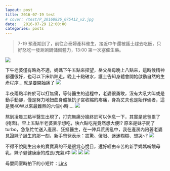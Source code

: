 ```yaml
---
layout: post
title: 2016-07-19 test
# cover: /test/P_20160826_075412_v2.jpg
date:   2016-07-29 12:00:00
categories: posts
---
```

> 7-19 預產期到了，前往合泰婦產科催生，接近中午還被護士趕去吃飯，只好怒吃一發涮涮鍋儲備體力，13:00 第一次塞催生藥。  
<img src="/images/2016-07-29-noteOfLife-family/g1.jpg">

下午老婆僅有略為不適，媽媽下午五點來探望，岳父岳母晚上八點來，這時候精神都還很好，也可以下床趴趴走。晚上十點破水，護士告知身體會開始啟動自然的生產程序....就是要開始痛了
<img src="/images/2016-07-29-noteOfLife-family/g2.jpg">

半夜兩點半終於可以打無痛，等待醫生的過程中，老婆很勇敢，沒有大吼大叫或是動手動腳，僅是努力地扭曲身體抵抗子宮收縮的疼痛，身為丈夫也是始作俑者，這是我40W以來最難熬的六個小時....
<img src="/images/2016-07-29-noteOfLife-family/g3.jpg">

熬到凌晨三點半醫生出現了，打完無痛分娩終於可以休息一下，其實是爸爸累了(掩面)。早上五點半老婆表示想吃，快六點吃完竟然想大便!?
原來是妹子開了turbo，急急忙忙送入產房、狂摳醫生，在一陣兵荒馬亂中，我在產房內陪著老婆見證妹子誕生的那一刻，新手爸爸表示：震驚、傻眼、迷迷糊糊、想哭~?
<img src="/images/2016-07-29-noteOfLife-family/g4.jpg">

不得不說剛生出來的寶寶真的不是很賞心悅目，還好經由辛苦的新手媽媽哺餵母乳，妹子健健康康的成長(充氣)中
<img src="/images/2016-07-29-noteOfLife-family/g5.jpg">
<img src="/images/2016-07-29-noteOfLife-family/g6.jpg">
<img src="/images/2016-07-29-noteOfLife-family/g7.jpg">

母嬰同室時拍下的小短片：[Link](https://youtu.be/OzVjfjYwxhQ)




